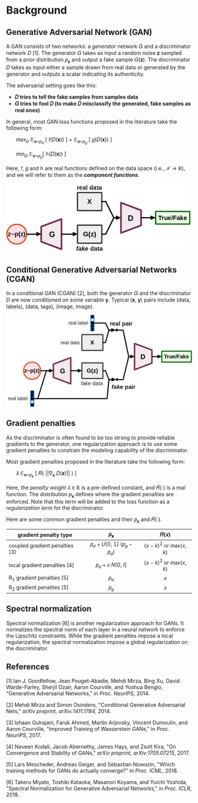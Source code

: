 # Background

## Generative Adversarial Network (GAN)

A GAN consists of two networks: a _generator_ network 𝐺 and a discriminator
network 𝐷 [1]. The generator 𝐺 takes as input a random noise 𝐳 sampled from a
prior distribution 𝑝<sub>𝐳</sub> and output a fake sample 𝐺(𝐳). The
discriminator 𝐷 takes as input either a sample drawn from real data or generated
by the generator and outputs a scalar indicating its authenticity.

The adversarial setting goes like this:

- __𝐷 tries to tell the fake samples from samples data__
- __𝐺 tries to fool 𝐷 (to make 𝐷 misclassify the generated, fake samples as
  real ones)__

In general, most GAN loss functions proposed in the literature take the
following form:

<p style="padding-left:20pt">
𝑚𝑎𝑥<sub>𝐷</sub> 𝔼<sub>𝐱~𝑝<sub>𝑑</sub></sub> [ 𝑓(𝐷(𝐱)) ] +
𝔼<sub>𝐱~𝑝<sub>𝑔</sub></sub> [ 𝑔(𝐷(𝐱)) ]
</p>

<p style="padding-left:20pt">
𝑚𝑖𝑛<sub>𝐺</sub> 𝔼<sub>𝐱~𝑝<sub>𝑔</sub></sub>[ ℎ(𝐷(𝐱)) ]
</p>

Here, 𝑓, 𝑔 and ℎ are real functions defined on the data space (i.e., 𝒳 → ℝ),
and we will refer to them as the ___component functions___.

<img src="figs/gan.png" alt="gan" style="max-width:500px;">

## Conditional Generative Adversarial Networks (CGAN)

In a conditional GAN (CGAN) [2], both the generator 𝐺 and the discriminator 𝐷
are now conditioned on some variable 𝐲. Typical (𝐱, 𝐲) pairs include (data,
labels), (data, tags), (image, image).

![cgan](figs/cgan.png)

## Gradient penalties

As the discriminator is often found to be too strong to provide reliable
gradients to the generator, one regularization approach is to use some gradient
penalties to constrain the modeling capability of the discriminator.

Most gradient penalties proposed in the literature take the following form:

<p style="padding-left:20pt">
𝜆 𝔼<sub>𝐱~𝑝<sub>𝐱</sub></sub> [ 𝑅( ||∇<sub>𝐱</sub> 𝐷(𝐱)|| ) ]
</p>

Here, the _penalty weight_ 𝜆 ∈ ℝ is a pre-defined constant, and 𝑅(⋅) is a real
function. The distribution 𝑝<sub>𝐱</sub> defines where the gradient penalties
are enforced. Note that this term will be added to the loss function as a
_regularization term_ for the discriminator.

Here are some common gradient penalties and their 𝑝<sub>𝐱</sub> and 𝑅(⋅).

| gradient penalty type                | 𝑝<sub>𝐱</sub> | 𝑅(𝑥) |
|--------------------------------------|:-------------:|:----:|
| coupled gradient penalties [3]       | 𝑝<sub>𝑑</sub> + 𝑈[0, 1] (𝑝<sub>𝑔</sub> − 𝑝<sub>𝑑</sub>) | (𝑥 − 𝑘)<sup>2</sup> or 𝑚𝑎𝑥(𝑥, 𝑘) |
| local gradient penalties [4]         | 𝑝<sub>𝑑</sub> + 𝑐 𝑁[0, 𝐼] | (𝑥 − 𝑘)<sup>2</sup> or 𝑚𝑎𝑥(𝑥, 𝑘) |
| R<sub>1</sub> gradient penalties [5] | 𝑝<sub>𝑑</sub> | 𝑥    |
| R<sub>2</sub> gradient penalties [5] | 𝑝<sub>𝑔</sub> | 𝑥    |

## Spectral normalization

Spectral normalization [6] is another regularization approach for GANs. It
normalizes the spectral norm of each layer in a neural network to enforce the
Lipschitz constraints. While the gradient penalties impose a local
regularization, the spectral normalization impose a global regularization on the
discriminator.

## References

[1] Ian J. Goodfellow, Jean Pouget-Abadie, Mehdi Mirza, Bing Xu, David
    Warde-Farley, Sherjil Ozair, Aaron Courville, and Yoshua Bengio,
    "Generative Adversarial Networks,"
    in _Proc. NeurIPS_, 2014.

[2] Mehdi Mirza and Simon Osindero,
    "Conditional Generative Adversarial Nets,"
    _arXiv preprint, arXiv:1411.1784_, 2014.

[3] Ishaan Gulrajani, Faruk Ahmed, Martin Arjovsky, Vincent Dumoulin, and
    Aaron Courville,
    "Improved Training of Wasserstein GANs,"
    in _Proc. NeurIPS_, 2017.

[4] Naveen Kodali, Jacob Abernethy, James Hays, and Zsolt Kira,
    "On Convergence and Stability of GANs,"
    _arXiv preprint, arXiv:1705.07215_, 2017.

[5] Lars Mescheder, Andreas Geiger, and Sebastian Nowozin,
    "Which training methods for GANs do actually converge?"
    in _Proc. ICML_, 2018.

[6] Takeru Miyato, Toshiki Kataoka, Masanori Koyama, and Yuichi Yoshida,
    "Spectral Normalization for Generative Adversarial Networks,"
    in _Proc. ICLR_, 2018.
